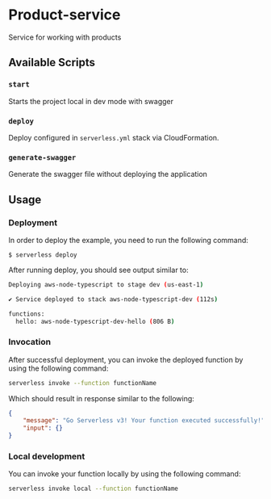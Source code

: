 # Product-service

Service for working with products

## Available Scripts

### `start`

Starts the project local in dev mode with swagger

### `deploy`

Deploy configured in `serverless.yml` stack via CloudFormation.

### `generate-swagger`

Generate the swagger file without deploying the application


## Usage

### Deployment

In order to deploy the example, you need to run the following command:

```
$ serverless deploy
```

After running deploy, you should see output similar to:

```bash
Deploying aws-node-typescript to stage dev (us-east-1)

✔ Service deployed to stack aws-node-typescript-dev (112s)

functions:
  hello: aws-node-typescript-dev-hello (806 B)
```

### Invocation

After successful deployment, you can invoke the deployed function by using the following command:

```bash
serverless invoke --function functionName
```

Which should result in response similar to the following:

```json
{
    "message": "Go Serverless v3! Your function executed successfully!",
    "input": {}
}
```

### Local development

You can invoke your function locally by using the following command:

```bash
serverless invoke local --function functionName
```
